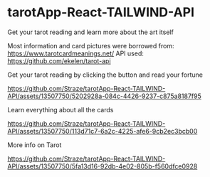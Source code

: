 # tarotApp-React-TAILWIND-API
Get your tarot reading and learn more about the art itself

Most information and card pictures were borrowed from: https://www.tarotcardmeanings.net/
API used: https://github.com/ekelen/tarot-api


Get your tarot reading by clicking the button and read your fortune 

https://github.com/Straze/tarotApp-React-TAILWIND-API/assets/13507750/5202928a-084c-4426-9237-c875a8187f95


Learn everything about all the cards

https://github.com/Straze/tarotApp-React-TAILWIND-API/assets/13507750/113d71c7-6a2c-4225-afe6-9cb2ec3bcb00


More info on Tarot

https://github.com/Straze/tarotApp-React-TAILWIND-API/assets/13507750/5fa13d16-92db-4e02-805b-f560dfce0928

